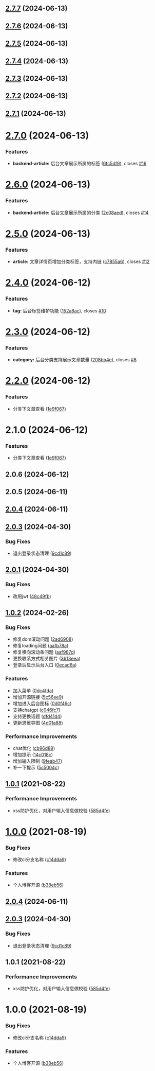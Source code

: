 

## [2.7.7](https://github.com/cumt-robin/vue3-ts-blog-frontend/compare/2.7.6...2.7.7) (2024-06-13)

## [2.7.6](https://github.com/cumt-robin/vue3-ts-blog-frontend/compare/2.7.5...2.7.6) (2024-06-13)

## [2.7.5](https://github.com/cumt-robin/vue3-ts-blog-frontend/compare/2.7.4...2.7.5) (2024-06-13)

## [2.7.4](https://github.com/cumt-robin/vue3-ts-blog-frontend/compare/2.7.3...2.7.4) (2024-06-13)

## [2.7.3](https://github.com/cumt-robin/vue3-ts-blog-frontend/compare/2.7.2...2.7.3) (2024-06-13)

## [2.7.2](https://github.com/cumt-robin/vue3-ts-blog-frontend/compare/2.7.1...2.7.2) (2024-06-13)

## [2.7.1](https://github.com/cumt-robin/vue3-ts-blog-frontend/compare/2.7.0...2.7.1) (2024-06-13)

# [2.7.0](https://github.com/cumt-robin/vue3-ts-blog-frontend/compare/2.6.0...2.7.0) (2024-06-13)


### Features

* **backend-article:** 后台文章展示所属的标签 ([6fc5df9](https://github.com/cumt-robin/vue3-ts-blog-frontend/commit/6fc5df9ea6028fd823c08865bab0353890b89fcd)), closes [#16](https://github.com/cumt-robin/vue3-ts-blog-frontend/issues/16)

# [2.6.0](https://github.com/cumt-robin/vue3-ts-blog-frontend/compare/2.5.0...2.6.0) (2024-06-13)


### Features

* **backend-article:** 后台文章展示所属的分类 ([2c08aed](https://github.com/cumt-robin/vue3-ts-blog-frontend/commit/2c08aede3565f76d0bb3756004ccb0a661864e9d)), closes [#14](https://github.com/cumt-robin/vue3-ts-blog-frontend/issues/14)

# [2.5.0](https://github.com/cumt-robin/vue3-ts-blog-frontend/compare/2.4.0...2.5.0) (2024-06-13)


### Features

* **article:** 文章详情页增加分类标签，支持内链 ([c7855a6](https://github.com/cumt-robin/vue3-ts-blog-frontend/commit/c7855a651970d9b4071fb281df500100909fb52e)), closes [#12](https://github.com/cumt-robin/vue3-ts-blog-frontend/issues/12)

# [2.4.0](https://github.com/cumt-robin/vue3-ts-blog-frontend/compare/2.3.0...2.4.0) (2024-06-12)


### Features

* **tag:** 后台标签维护功能 ([152a8ac](https://github.com/cumt-robin/vue3-ts-blog-frontend/commit/152a8ac6c609d5575111641072573fd58455169d)), closes [#10](https://github.com/cumt-robin/vue3-ts-blog-frontend/issues/10)

# [2.3.0](https://github.com/cumt-robin/vue3-ts-blog-frontend/compare/2.2.0...2.3.0) (2024-06-12)


### Features

* **category:** 后台分类支持展示文章数量 ([208bb4e](https://github.com/cumt-robin/vue3-ts-blog-frontend/commit/208bb4e8d1d75855ec81701a6e073908e1b3eaa7)), closes [#8](https://github.com/cumt-robin/vue3-ts-blog-frontend/issues/8)

# [2.2.0](https://github.com/cumt-robin/vue3-ts-blog-frontend/compare/2.0.6...2.2.0) (2024-06-12)


### Features

* 分类下文章查看 ([1e9f067](https://github.com/cumt-robin/vue3-ts-blog-frontend/commit/1e9f0671fdc182bce89f28f73d10627959032ce0))

# 2.1.0 (2024-06-12)


### Features

* 分类下文章查看 ([1e9f067](https://github.com/cumt-robin/vue3-ts-blog-frontend/commit/1e9f0671fdc182bce89f28f73d10627959032ce0))

## 2.0.6 (2024-06-12)

## 2.0.5 (2024-06-11)

## [2.0.4](https://github.com/cumt-robin/vue3-ts-blog-frontend/compare/v2.0.3...2.0.4) (2024-06-11)



## [2.0.3](https://github.com/cumt-robin/vue3-ts-blog-frontend/compare/v2.0.1...v2.0.3) (2024-04-30)


### Bug Fixes

* 退出登录状态清理 ([9cd1c89](https://github.com/cumt-robin/vue3-ts-blog-frontend/commit/9cd1c8997b1f1ac997d872ab309d8a96b41c093d))



## [2.0.1](https://github.com/cumt-robin/vue3-ts-blog-frontend/compare/v1.0.2...v2.0.1) (2024-04-30)


### Bug Fixes

* 改用jwt ([48c49fb](https://github.com/cumt-robin/vue3-ts-blog-frontend/commit/48c49fb40e994e6b76fd5e1a3078e086fc8fc756))



## [1.0.2](https://github.com/cumt-robin/vue3-ts-blog-frontend/compare/v1.0.1...v1.0.2) (2024-02-26)


### Bug Fixes

* 修复dom滚动问题 ([2ad6908](https://github.com/cumt-robin/vue3-ts-blog-frontend/commit/2ad6908227d568ce173de30d93d1ea92b6f2d647))
* 修复loading问题 ([aafb78a](https://github.com/cumt-robin/vue3-ts-blog-frontend/commit/aafb78a94ffdb0112eea3c0cf09351ac125ee364))
* 修复横向滚动条问题 ([aaf987d](https://github.com/cumt-robin/vue3-ts-blog-frontend/commit/aaf987dbe2a2f105594e0baadad583f9d3a3359a))
* 更换联系方式相关图片 ([3613eea](https://github.com/cumt-robin/vue3-ts-blog-frontend/commit/3613eea1f085450af29b718e06d4bdb2fda00ff5))
* 登录后显示后台入口 ([0ecad6a](https://github.com/cumt-robin/vue3-ts-blog-frontend/commit/0ecad6aab6654b3eecca894d75e88c6ce13c5153))


### Features

* 加入菜单 ([0dc4fda](https://github.com/cumt-robin/vue3-ts-blog-frontend/commit/0dc4fda8aff186a2f5f4a7704aadfe0ccb5d5eaa))
* 增加开源链接 ([5c56ee9](https://github.com/cumt-robin/vue3-ts-blog-frontend/commit/5c56ee95e6bf9a613460569c76dcd538863004ea))
* 增加进入后台图标 ([0d0f46c](https://github.com/cumt-robin/vue3-ts-blog-frontend/commit/0d0f46cb2881f20e20fe3ebd63b2ccb562bdfbc3))
* 支持chatgpt ([c046fc7](https://github.com/cumt-robin/vue3-ts-blog-frontend/commit/c046fc7b06806305720c538b6e05d275633a49dd))
* 支持更换话题 ([dfd41d4](https://github.com/cumt-robin/vue3-ts-blog-frontend/commit/dfd41d4a168214e3d246624106f4af7d23cf92d8))
* 更新思维导图 ([4d01a88](https://github.com/cumt-robin/vue3-ts-blog-frontend/commit/4d01a88d2ce459a33f9c7d0a04111bf843a5847c))


### Performance Improvements

* chat优化 ([cb96d89](https://github.com/cumt-robin/vue3-ts-blog-frontend/commit/cb96d89daa5335911707d350db9db7606275207a))
* 增加提示 ([14c018c](https://github.com/cumt-robin/vue3-ts-blog-frontend/commit/14c018cdb2f295c09c7317f95c1bba27b997c7af))
* 增加输入限制 ([9feab47](https://github.com/cumt-robin/vue3-ts-blog-frontend/commit/9feab477669e7891248e0785d54736b2fe9cddf7))
* 补一下提示 ([5c5004c](https://github.com/cumt-robin/vue3-ts-blog-frontend/commit/5c5004c7ba03272a4daa0c4f83e77f6fa9457f1e))



## [1.0.1](https://github.com/cumt-robin/vue3-ts-blog-frontend/compare/v1.0.0...v1.0.1) (2021-08-22)


### Performance Improvements

* xss防护优化，对用户输入信息做校验 ([585d4fe](https://github.com/cumt-robin/vue3-ts-blog-frontend/commit/585d4feca7463e7492c8ce72f1f6b63cf1c6b4d3))



# [1.0.0](https://github.com/cumt-robin/vue3-ts-blog-frontend/compare/b38eb5692233d369467b8ecded46a40550e0c9f8...v1.0.0) (2021-08-19)


### Bug Fixes

* 修改ci分支名称 ([c14dda9](https://github.com/cumt-robin/vue3-ts-blog-frontend/commit/c14dda93b66e3a8891c48a81d14cfacf18c7ed28))


### Features

* 个人博客开源 ([b38eb56](https://github.com/cumt-robin/vue3-ts-blog-frontend/commit/b38eb5692233d369467b8ecded46a40550e0c9f8))

## [2.0.4](https://github.com/cumt-robin/vue3-ts-blog-frontend/compare/v2.0.3...v2.0.4) (2024-06-11)



## [2.0.3](https://github.com/cumt-robin/vue3-ts-blog-frontend/compare/v2.0.1...v2.0.3) (2024-04-30)


### Bug Fixes

* 退出登录状态清理 ([9cd1c89](https://github.com/cumt-robin/vue3-ts-blog-frontend/commit/9cd1c8997b1f1ac997d872ab309d8a96b41c093d))



## 1.0.1 (2021-08-22)

### Performance Improvements

* xss防护优化，对用户输入信息做校验 ([585d4fe](https://github.com/cumt-robin/vue3-ts-blog-frontend/commit/585d4feca7463e7492c8ce72f1f6b63cf1c6b4d3))


# 1.0.0 (2021-08-19)


### Bug Fixes

* 修改ci分支名称 ([c14dda9](https://github.com/cumt-robin/vue3-ts-blog-frontend/commit/c14dda93b66e3a8891c48a81d14cfacf18c7ed28))


### Features

* 个人博客开源 ([b38eb56](https://github.com/cumt-robin/vue3-ts-blog-frontend/commit/b38eb5692233d369467b8ecded46a40550e0c9f8))